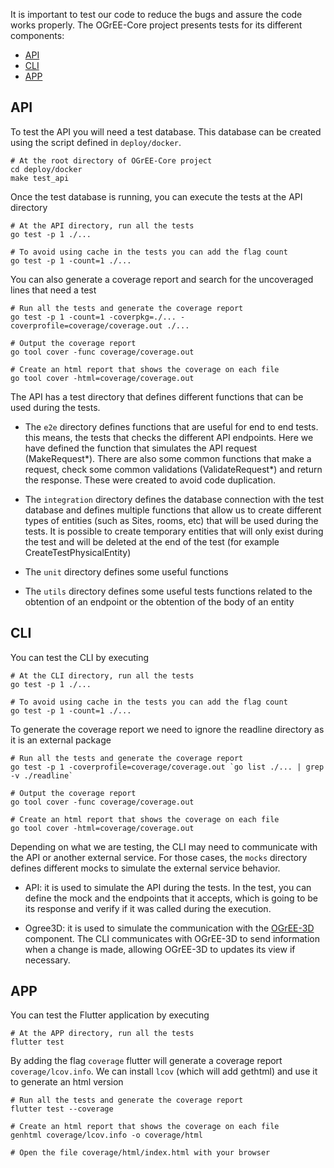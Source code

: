 
It is important to test our code to reduce the bugs and assure the code works properly. The OGrEE-Core project presents tests for its different components:

- [API](#api)
- [CLI](#cli)
- [APP](#app)

API
--------------------------
To test the API you will need a test database. This database can be created using the script defined in `deploy/docker`.

```
# At the root directory of OGrEE-Core project
cd deploy/docker
make test_api
```

Once the test database is running, you can execute the tests at the API directory


```
# At the API directory, run all the tests
go test -p 1 ./...

# To avoid using cache in the tests you can add the flag count
go test -p 1 -count=1 ./...
```

You can also generate a coverage report and search for the uncoveraged lines that need a test

```
# Run all the tests and generate the coverage report 
go test -p 1 -count=1 -coverpkg=./... -coverprofile=coverage/coverage.out ./...

# Output the coverage report
go tool cover -func coverage/coverage.out

# Create an html report that shows the coverage on each file
go tool cover -html=coverage/coverage.out
```

The API has a test directory that defines different functions that can be used during the tests.

- The `e2e` directory defines functions that are useful for end to end tests. this means, the tests that checks the different API endpoints. Here we have defined the function that simulates the API request (MakeRequest*). There are also some common functions that make a request, check some common validations (ValidateRequest*) and return the response. These were created to avoid code duplication.

- The `integration` directory defines the database connection with the test database and defines multiple functions that allow us to create different types of entities (such as Sites, rooms, etc) that will be used during the tests. It is possible to create temporary entities that will only exist during the test and will be deleted at the end of the test (for example CreateTestPhysicalEntity)

- The `unit` directory defines some useful functions

- The `utils` directory defines some useful tests functions related to the obtention of an endpoint or the obtention of the body of an entity

CLI
--------------------------
You can test the CLI by executing

```
# At the CLI directory, run all the tests
go test -p 1 ./...

# To avoid using cache in the tests you can add the flag count
go test -p 1 -count=1 ./...
```

To generate the coverage report we need to ignore the readline directory as it is an external package

```
# Run all the tests and generate the coverage report 
go test -p 1 -coverprofile=coverage/coverage.out `go list ./... | grep -v ./readline`

# Output the coverage report
go tool cover -func coverage/coverage.out

# Create an html report that shows the coverage on each file
go tool cover -html=coverage/coverage.out
```


Depending on what we are testing, the CLI may need to communicate with the API or another external service. For those cases, the `mocks` directory defines different mocks to simulate the external service behavior. 

- API: it is used to simulate the API during the tests. In the test, you can define the mock and the endpoints that it accepts, which is going to be its response and verify if it was called during the execution.

- Ogree3D: it is used to simulate the communication with the [OGrEE-3D](https://github.com/ditrit/OGrEE-3D) component. The CLI communicates with OGrEE-3D to send information when a change is made, allowing OGrEE-3D to updates its view if necessary.


APP
--------------------------
You can test the Flutter application by executing

```
# At the APP directory, run all the tests
flutter test
```

By adding the flag `coverage` flutter will generate a coverage report `coverage/lcov.info`. We can install `lcov` (which will add gethtml) and use it to generate an html version

```
# Run all the tests and generate the coverage report 
flutter test --coverage

# Create an html report that shows the coverage on each file
genhtml coverage/lcov.info -o coverage/html

# Open the file coverage/html/index.html with your browser
```
